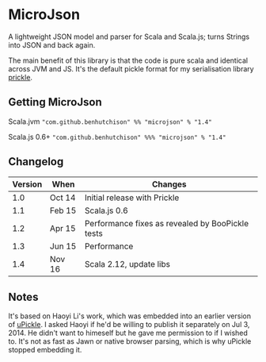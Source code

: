 MicroJson
=========

A lightweight JSON model and parser for Scala and Scala.js; turns Strings into JSON and back again. 

The main benefit of this library is that the code is pure scala and identical across JVM and JS.
It's the default pickle format for my serialisation library [prickle](https://github.com/benhutchison/prickle).

## Getting MicroJson

Scala.jvm
`"com.github.benhutchison" %% "microjson" % "1.4"`

Scala.js 0.6+
`"com.github.benhutchison" %%% "microjson" % "1.4"`

## Changelog

| Version | When   | Changes |
| --------| -------| --------|
| 1.0     | Oct 14 | Initial release with Prickle |
| 1.1     | Feb 15 | Scala.js 0.6 |
| 1.2     | Apr 15 | Performance fixes as revealed by BooPickle tests |
| 1.3     | Jun 15 | Performance  |
| 1.4     | Nov 16 | Scala 2.12, update libs  |

## Notes

It's based on Haoyi Li's work, which was embedded into an earlier version of [uPickle](https://github.com/lihaoyi/upickle).
I asked Haoyi if he'd be willing to publish it separately on Jul 3, 2014. He didn't want to himeself but he gave me permission to if I wished to.
It's not as fast as Jawn or native browser parsing, which is why uPickle stopped embedding it.


